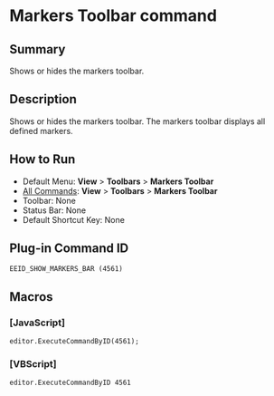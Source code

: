# Markers Toolbar command

## Summary

Shows or hides the markers toolbar.

## Description

Shows or hides the markers toolbar. The markers toolbar displays all defined markers.

## How to Run

- Default Menu: **View** >
**Toolbars** \> **Markers Toolbar**
- [All Commands](../tools/all_commands): **View** >
**Toolbars** \> **Markers Toolbar**
- Toolbar: None
- Status Bar: None
- Default Shortcut Key: None

## Plug-in Command ID

```
EEID_SHOW_MARKERS_BAR (4561)```

## Macros

### \[JavaScript\]

```
editor.ExecuteCommandByID(4561);
```

### \[VBScript\]

```
editor.ExecuteCommandByID 4561
```
